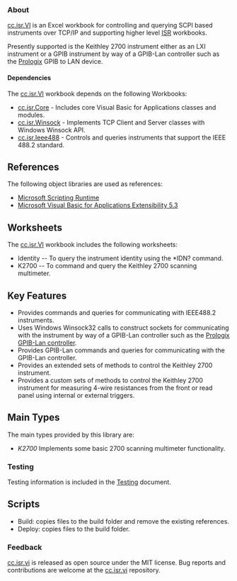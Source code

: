 ### About

[cc.isr.VI] is an Excel workbook for controlling and querying SCPI based instruments over TCP/IP and supporting higher level [ISR] workbooks.

Presently supported is the Keithley 2700 instrument either as an LXI instrument or a GPIB instrument by way of a GPIB-Lan controller such as the [Prologix] GPIB to LAN device.

#### Dependencies

The [cc.isr.VI] workbook depends on the following Workbooks:

* [cc.isr.Core] - Includes core Visual Basic for Applications classes and modules.
* [cc.isr.Winsock] - Implements TCP Client and Server classes with Windows Winsock API.
* [cc.isr.Ieee488] - Controls and queries instruments that support the IEEE 488.2 standard.

## References

The following object libraries are used as references:

* [Microsoft Scripting Runtime]
* [Microsoft Visual Basic for Applications Extensibility 5.3]

## Worksheets

The [cc.isr.VI] workbook includes the following worksheets:

* Identity -- To query the instrument identity using the *IDN? command.
* K2700    -- To command and query the Keithley 2700 scanning multimeter.

## Key Features

* Provides commands and queries for communicating with IEEE488.2 instruments.
* Uses Windows Winsock32 calls to construct sockets for communicating with the instrument by way of a GPIB-Lan controller such as the [Prologix GPIB-Lan controller].
* Provides GPIB-Lan commands and queries for communicating with the GPIB-Lan controller.
* Provides an extended sets of methods to control the Keithley 2700 instrument.
* Provides a custom sets of methods to control the Keithley 2700 instrument for measuring 4-wire resistances from the front or read panel using internal or external triggers.

## Main Types

The main types provided by this library are:

* _K2700_ Implements some basic 2700 scanning multimeter functionality.

### Testing

Testing information is included in the [Testing] document.

## Scripts

* Build: copies files to the build folder and remove the existing references.
* Deploy: copies files to the build folder.

### Feedback

[cc.isr.vi] is released as open source under the MIT license.
Bug reports and contributions are welcome at the [cc.isr.vi] repository.

[cc.isr.vi]: https://github.com/ATECoder/vba.iot.tcp/src/vi
[cc.isr.Core]: https://github.com/ATECoder/vba.iot.tcp/src/core
[cc.isr.Winsock]: https://github.com/ATECoder/vba.iot.tcp/src/Winsock
[cc.isr.Ieee488]: https://github.com/ATECoder/vba.iot.tcp/src/ieee488
[Testing]: ./cc.isr.vi.testing.md

[Microsoft Scripting Runtime]: c:\windows\system32\scrrun.dll
[Microsoft Visual Basic for Applications Extensibility 5.3]: <c:/program&#32;files/common&#32;files/microsoft&#32;shared/vba/vba7.1/vbeui.dll>
[Prologix]: https://prologix.biz/product/gpib-ethernet-controller/
[Prologix GPIB-Lan controller]: https://prologix.biz/product/GPIB-ethernet-controller/
[ISR]: https://www.integratedscientificresources.com
